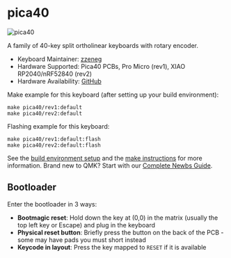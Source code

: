 # pica40

![pica40](https://raw.githubusercontent.com/zzeneg/pica40/main/images/full.jpg)

A family of 40-key split ortholinear keyboards with rotary encoder.

-   Keyboard Maintainer: [zzeneg](https://github.com/zzeneg)
-   Hardware Supported: Pica40 PCBs, Pro Micro (rev1), XIAO RP2040/nRF52840 (rev2)
-   Hardware Availability: [GitHub](https://github.com/zzeneg/pica40)

Make example for this keyboard (after setting up your build environment):

    make pica40/rev1:default
    make pica40/rev2:default

Flashing example for this keyboard:

    make pica40/rev1:default:flash
    make pica40/rev2:default:flash

See the [build environment setup](https://docs.qmk.fm/#/getting_started_build_tools) and the [make instructions](https://docs.qmk.fm/#/getting_started_make_guide) for more information. Brand new to QMK? Start with our [Complete Newbs Guide](https://docs.qmk.fm/#/newbs).

## Bootloader

Enter the bootloader in 3 ways:

-   **Bootmagic reset**: Hold down the key at (0,0) in the matrix (usually the top left key or Escape) and plug in the keyboard
-   **Physical reset button**: Briefly press the button on the back of the PCB - some may have pads you must short instead
-   **Keycode in layout**: Press the key mapped to `RESET` if it is available
